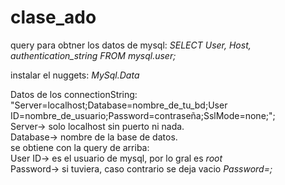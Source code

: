 # clase_ado

query para obtner los datos de mysql: 
*_SELECT User, Host, authentication_string FROM mysql.user;_* 

instalar el nuggets: 
*_MySql.Data_* 

Datos de los connectionString:  
"Server=localhost;Database=nombre_de_tu_bd;User ID=nombre_de_usuario;Password=contraseña;SslMode=none;";  
Server-> solo localhost sin puerto ni nada.  
Database-> nombre de la base de datos.  
se obtiene con la query de arriba:  
User ID-> es el usuario de mysql, por lo gral es *_root_*  
Password-> si tuviera, caso contrario se deja vacio *_Password=;_* 





